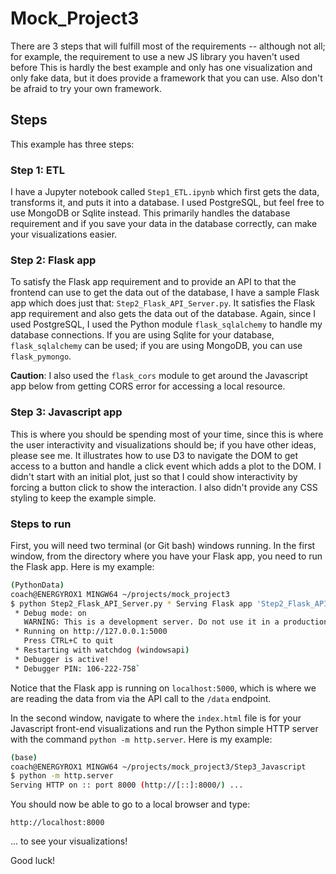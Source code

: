 # Mock_Project3

There are 3 steps that will fulfill most of the requirements -- although not all; for example, the requirement to use a new JS library you haven't used before  This is hardly the best example and only has one visualization and only fake data, but it does provide a framework that you can use.  Also don't be afraid to try your own framework.

## Steps

This example has three steps:

### Step 1: ETL

I have a Jupyter notebook called `Step1_ETL.ipynb` which first gets the data, transforms it, and puts it into a database.  I used PostgreSQL, but feel free to use MongoDB or Sqlite instead.  This primarily handles the database requirement and if you save your data in the database correctly, can make your visualizations easier.

### Step 2: Flask app

To satisfy the Flask app requirement and to provide an API to that the frontend can use to get the data out of the database, I have a sample Flask app which does just that: `Step2_Flask_API_Server.py`. It satisfies the Flask app requirement and also gets the data out of the database.  Again, since I used PostgreSQL, I used the Python module `flask_sqlalchemy` to handle my database connections.  If you are using Sqlite for your database, `flask_sqlalchemy` can be used; if you are using MongoDB, you can use `flask_pymongo`.

**Caution**: I also used the `flask_cors` module to get around the Javascript app below from getting CORS error for accessing a local resource.

### Step 3: Javascript app

This is where you should be spending most of your time, since this is where the user interactivity and visualizations should be; if you have other ideas, please see me.  It illustrates how to use D3 to navigate the DOM to get access to a button and handle a click event which adds a plot to the DOM.  I didn't start with an initial plot, just so that I could show interactivity by forcing a button click to show the interaction.  I also didn't provide any CSS styling to keep the example simple.

### Steps to run

First, you will need two terminal (or Git bash) windows running.  In the first window, from the directory where you have your Flask app, you need to run the Flask app.  Here is my example:
``` bash
(PythonData)
coach@ENERGYROX1 MINGW64 ~/projects/mock_project3
$ python Step2_Flask_API_Server.py * Serving Flask app 'Step2_Flask_API_Server'
 * Debug mode: on
   WARNING: This is a development server. Do not use it in a production deployment. Use a production WSGI server instead.
 * Running on http://127.0.0.1:5000
   Press CTRL+C to quit
 * Restarting with watchdog (windowsapi)
 * Debugger is active!
 * Debugger PIN: 106-222-758`
```

Notice that the Flask app is running on `localhost:5000`, which is where we are reading the data from via the API call to the `/data` endpoint.

In the second window, navigate to where the `index.html` file is for your Javascript front-end visualizations and run the Python simple HTTP server with the command `python -m http.server`.  Here is my example:

```bash
(base)
coach@ENERGYROX1 MINGW64 ~/projects/mock_project3/Step3_Javascript
$ python -m http.server
Serving HTTP on :: port 8000 (http://[::]:8000/) ...
```

You should now be able to go to a local browser and type:

```url
http://localhost:8000
```

... to see your visualizations!

Good luck!
